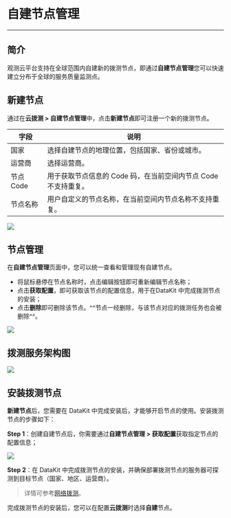 # 自建节点管理
---

## 简介

观测云平台支持在全球范围内自建新的拨测节点，即通过**自建节点管理**您可以快速建立分布于全球的服务质量监测点。

## 新建节点

通过在**云拨测 > 自建节点管理**中，点击**新建节点**即可注册一个新的拨测节点。

| 字段 | 说明 |
| --- | --- |
| 国家 | 选择自建节点的地理位置，包括国家、省份或城市。 |
| 运营商 | 选择运营商。 |
| 节点 Code | 用于获取节点信息的 Code 码，在当前空间内节点 Code 不支持重复。 |
| 节点名称 | 用户自定义的节点名称，在当前空间内节点名称不支持重复。 |

![](img/4.dailtesting_1.png)

## 节点管理

在**自建节点管理**页面中，您可以统一查看和管理现有自建节点。

- 将鼠标悬停在节点名称时，点击编辑按钮即可重新编辑节点名称；  
- 点击**获取配置**，即可获取该节点的配置信息，用于在DataKit 中完成拨测节点的安装；  
- 点击**删除**即可删除该节点。^^节点一经删除，与该节点对应的拨测任务也会被删除^^。

![](img/image_1.png)

## 拨测服务架构图

![](img/image_2.png)

## 安装拨测节点

**新建节点**后，您需要在 DataKit 中完成安装后，才能够开启节点的使用。安装拨测节点的步骤如下：

**Step 1**：创建自建节点后，你需要通过**自建节点管理 > 获取配置**获取指定节点的配置信息；  

![](img/image_3.png)

**Step 2**：在 DataKit 中完成拨测节点的安装，并确保部署拨测节点的服务器可探测到目标节点（国家、地区、运营商）。

> 详情可参考[网络拨测](../integrations/dialtesting.md)。

完成拨测节点的安装后，您可以在配置**云拨测**时选择**自建**节点。
